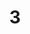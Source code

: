 ---
layout: painting
title: 3
image: /images/paintings/ricepaper/JRB Web 51-min.jpg
dimensions: 1500mm x 1500mm
media: Sumi Ink on Rice Paper
group: Rice Paper
---